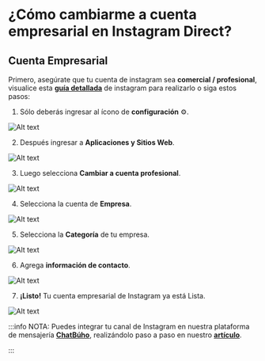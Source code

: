# ¿Cómo cambiarme a cuenta empresarial en Instagram Direct?

## Cuenta Empresarial

Primero, asegúrate que tu cuenta de instagram sea **comercial / profesional**, visualice esta **[guía detallada](#)** de instagram para realizarlo o siga estos pasos:

1. Sólo deberás ingresar al ícono de **configuración** ⚙️.

![Alt text](img/primero_01.jpg)

2. Después ingresar a **Aplicaciones y Sitios Web**.

![Alt text](img/instagram_02.png)

3. Luego selecciona **Cambiar a cuenta profesional**.

![Alt text](img/cambiar_profesional.jpg)

4. Selecciona la cuenta de **Empresa**.

![Alt text](img/instagram_03.png)

5. Selecciona la **Categoría** de tu empresa.

![Alt text](img/instagram_04.png)

6. Agrega **información de contacto**.

![Alt text](img/instagram_05.png)

7. **¡Listo!** Tu cuenta empresarial de Instagram ya está Lista.

![Alt text](img/listo_fin.jpg)

:::info NOTA:
Puedes integrar tu canal de Instagram en nuestra plataforma de mensajería **[ChatBúho](https://buho.la/chat)**, realizándolo paso a paso en nuestro **[artículo](#)**.

:::
